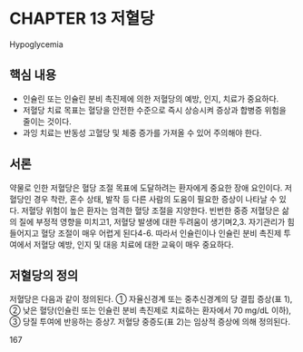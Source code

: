 # CHAPTER 13 저혈당
Hypoglycemia

## 핵심 내용
- 인슐린 또는 인슐린 분비 촉진제에 의한 저혈당의 예방, 인지, 치료가 중요하다.
- 저혈당 치료 목표는 혈당을 안전한 수준으로 즉시 상승시켜 증상과 합병증 위험을 줄이는 것이다.
- 과잉 치료는 반동성 고혈당 및 체중 증가를 가져올 수 있어 주의해야 한다.

## 서론
약물로 인한 저혈당은 혈당 조절 목표에 도달하려는 환자에게 중요한 장애 요인이다. 저혈당인 경우 착란, 혼수 상태, 발작 등 다른 사람의 도움이 필요한 증상이 나타날 수 있다. 저혈당 위험이 높은 환자는 엄격한 혈당 조절을 지양한다. 빈번한 중증 저혈당은 삶의 질에 부정적 영향을 미치고1, 저혈당 발생에 대한 두려움이 생기며2,3. 자기관리가 힘들어지고 혈당 조절이 매우 어렵게 된다4-6. 따라서 인슐린이나 인슐린 분비 촉진제 투여에서 저혈당 예방, 인지 및 대응 치료에 대한 교육이 매우 중요하다.

## 저혈당의 정의
저혈당은 다음과 같이 정의된다. ① 자율신경계 또는 중추신경계의 당 결핍 증상(표 1), ② 낮은 혈당(인슐린 또는 인슐린 분비 촉진제로 치료하는 환자에서 70 mg/dL 이하), ③ 당질 투여에 반응하는 증상7. 저혈당 중증도(표 2)는 임상적 증상에 의해 정의된다.

<PAGE>167